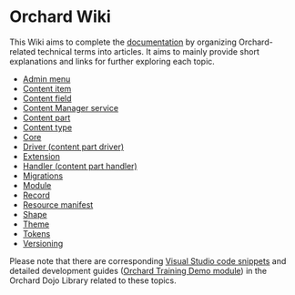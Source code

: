 # Orchard Wiki



This Wiki aims to complete the [documentation](http://docs.orchardproject.net/) by organizing Orchard-related technical terms into articles. It aims to mainly provide short explanations and links for further exploring each topic.

- [Admin menu](AdminMenu)
- [Content item](ContentItem)
- [Content field](ContentField)
- [Content Manager service](ContentManager)
- [Content part](ContentPart)
- [Content type](ContentType)
- [Core](Core)
- [Driver (content part driver)](Driver)
- [Extension](Extension)
- [Handler (content part handler)](Handler)
- [Migrations](Migrations)
- [Module](Module)
- [Record](Record)
- [Resource manifest](ResourceManifest)
- [Shape](Shape)
- [Theme](Theme)
- [Tokens](Tokens)
- [Versioning](Versioning)

Please note that there are corresponding [Visual Studio code snippets](../Utilities/VisualStudioSnippets/) and detailed development guides ([Orchard Training Demo module](https://orchardtrainingdemo.codeplex.com/)) in the Orchard Dojo Library related to these topics.
